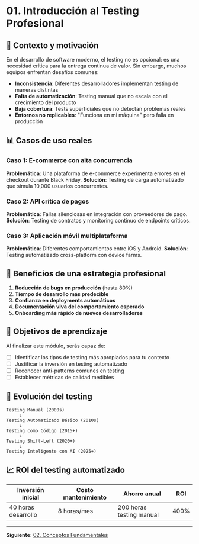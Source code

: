 # 01. Introducción al Testing Profesional

## 🎯 Contexto y motivación

En el desarrollo de software moderno, el testing no es opcional: es una necesidad crítica para la entrega continua de valor. Sin embargo, muchos equipos enfrentan desafíos comunes:

- **Inconsistencia**: Diferentes desarrolladores implementan testing de maneras distintas
- **Falta de automatización**: Testing manual que no escala con el crecimiento del producto
- **Baja cobertura**: Tests superficiales que no detectan problemas reales
- **Entornos no replicables**: "Funciona en mi máquina" pero falla en producción

## 📊 Casos de uso reales

### Caso 1: E-commerce con alta concurrencia
**Problemática**: Una plataforma de e-commerce experimenta errores en el checkout durante Black Friday.
**Solución**: Testing de carga automatizado que simula 10,000 usuarios concurrentes.

### Caso 2: API crítica de pagos
**Problemática**: Fallas silenciosas en integración con proveedores de pago.
**Solución**: Testing de contratos y monitoring continuo de endpoints críticos.

### Caso 3: Aplicación móvil multiplataforma
**Problemática**: Diferentes comportamientos entre iOS y Android.
**Solución**: Testing automatizado cross-platform con device farms.

## 🚀 Beneficios de una estrategia profesional

1. **Reducción de bugs en producción** (hasta 80%)
2. **Tiempo de desarrollo más predecible**
3. **Confianza en deployments automáticos**
4. **Documentación viva del comportamiento esperado**
5. **Onboarding más rápido de nuevos desarrolladores**

## 🎯 Objetivos de aprendizaje

Al finalizar este módulo, serás capaz de:
- [ ] Identificar los tipos de testing más apropiados para tu contexto
- [ ] Justificar la inversión en testing automatizado
- [ ] Reconocer anti-patterns comunes en testing
- [ ] Establecer métricas de calidad medibles

## 🔄 Evolución del testing

```
Testing Manual (2000s)
     ↓
Testing Automatizado Básico (2010s)
     ↓
Testing como Código (2015+)
     ↓
Testing Shift-Left (2020+)
     ↓
Testing Inteligente con AI (2025+)
```

## 📈 ROI del testing automatizado

| Inversión inicial | Costo mantenimiento | Ahorro anual | ROI |
|------------------|-------------------|-------------|-----|
| 40 horas desarrollo | 8 horas/mes | 200 horas testing manual | 400% |

---

**Siguiente**: [02. Conceptos Fundamentales](./02-conceptos.md)
